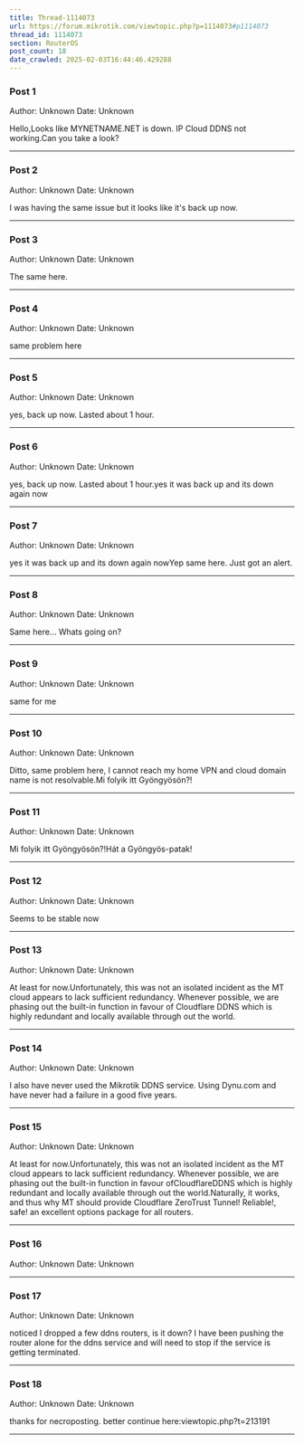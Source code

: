 ```yaml
---
title: Thread-1114073
url: https://forum.mikrotik.com/viewtopic.php?p=1114073#p1114073
thread_id: 1114073
section: RouterOS
post_count: 18
date_crawled: 2025-02-03T16:44:46.429288
---
```


### Post 1
Author: Unknown
Date: Unknown

Hello,Looks like  MYNETNAME.NET is down. IP Cloud DDNS not working.Can you take a look?

---
### Post 2
Author: Unknown
Date: Unknown

I was having the same issue but it looks like it's back up now.

---
### Post 3
Author: Unknown
Date: Unknown

The same here.

---
### Post 4
Author: Unknown
Date: Unknown

same problem here

---
### Post 5
Author: Unknown
Date: Unknown

yes, back up now. Lasted about 1 hour.

---
### Post 6
Author: Unknown
Date: Unknown

yes, back up now. Lasted about 1 hour.yes it was back up and its down again now

---
### Post 7
Author: Unknown
Date: Unknown

yes it was back up and its down again nowYep same here. Just got an alert.

---
### Post 8
Author: Unknown
Date: Unknown

Same here... Whats going on?

---
### Post 9
Author: Unknown
Date: Unknown

same for me

---
### Post 10
Author: Unknown
Date: Unknown

Ditto, same problem here, I cannot reach my home VPN and cloud domain name is not resolvable.Mi folyik itt Gyöngyösön?!

---
### Post 11
Author: Unknown
Date: Unknown

Mi folyik itt Gyöngyösön?!Hát a Gyöngyös-patak!

---
### Post 12
Author: Unknown
Date: Unknown

Seems to be stable now

---
### Post 13
Author: Unknown
Date: Unknown

At least for now.Unfortunately, this was not an isolated incident as the MT cloud appears to lack sufficient redundancy. Whenever possible, we are phasing out the built-in function in favour of Cloudflare DDNS which is highly redundant and locally available through out the world.

---
### Post 14
Author: Unknown
Date: Unknown

I also have never used the Mikrotik DDNS service.  Using Dynu.com and have never had a failure in a good five years.

---
### Post 15
Author: Unknown
Date: Unknown

At least for now.Unfortunately, this was not an isolated incident as the MT cloud appears to lack sufficient redundancy. Whenever possible, we are phasing out the built-in function in favour ofCloudflareDDNS which is highly redundant and locally available through out the world.Naturally,  it works, and thus why MT should provide   Cloudflare ZeroTrust Tunnel!    Reliable!, safe! an excellent options package for all routers.

---
### Post 16
Author: Unknown
Date: Unknown



---
### Post 17
Author: Unknown
Date: Unknown

noticed I dropped a few ddns routers, is it down? I have been pushing the router alone for the ddns service and will need to stop if the service is getting terminated.

---
### Post 18
Author: Unknown
Date: Unknown

thanks for necroposting. better continue here:viewtopic.php?t=213191

---
